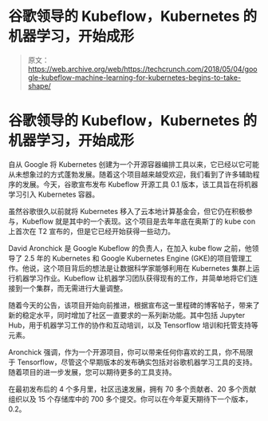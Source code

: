 # 谷歌领导的 Kubeflow，Kubernetes 的机器学习，开始成形 

> 原文：<https://web.archive.org/web/https://techcrunch.com/2018/05/04/google-kubeflow-machine-learning-for-kubernetes-begins-to-take-shape/>

# 谷歌领导的 Kubeflow，Kubernetes 的机器学习，开始成形

自从 Google 将 Kubernetes 创建为一个开源容器编排工具以来，它已经以它可能从未想象过的方式蓬勃发展。随着这个项目越来越受欢迎，我们看到了许多辅助程序的发展。今天，谷歌宣布发布 Kubeflow 开源工具 0.1 版本，该工具旨在将机器学习引入 Kubernetes 容器。

虽然谷歌很久以前就将 Kubernetes 移入了云本地计算基金会，但它仍在积极参与，Kubeflow 就是其中的一个表现。这个项目是去年年底在奥斯丁的 kube con 上首次在 T2 宣布的，但是它已经开始获得一些动力。

David Aronchick 是 Google Kubeflow 的负责人，在加入 kube flow 之前，他领导了 2.5 年的 Kubernetes 和 Google Kubernetes Engine (GKE)的项目管理工作。他说，这个项目背后的想法是让数据科学家能够利用在 Kubernetes 集群上运行机器学习作业。Kubeflow 让机器学习团队获得现有的工作，并简单地将它们连接到一个集群，而无需进行大量调整。

随着今天的公告，该项目开始向前推进，根据宣布这一里程碑的博客帖子，带来了新的稳定水平，同时增加了社区一直要求的一系列新功能。其中包括 Jupyter Hub，用于机器学习工作的协作和互动培训，以及 Tensorflow 培训和托管支持等元素。

Aronchick 强调，作为一个开源项目，你可以带来任何你喜欢的工具，你不局限于 Tensorflow，尽管这个早期版本的发布确实包括对谷歌机器学习工具的支持。随着项目的进一步发展，您可以期待更多的工具支持。

在最初发布后的 4 个多月里，社区迅速发展，拥有 70 多个贡献者、20 多个贡献组织以及 15 个存储库中的 700 多个提交。你可以在今年夏天期待下一个版本，0.2。
